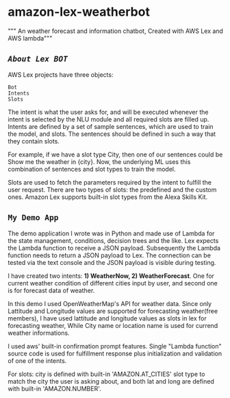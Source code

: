 # amazon-lex-weatherbot
""" An weather forecast and information chatbot, Created with AWS Lex and AWS lambda"""

## **_`About Lex BOT`_**

   AWS Lex projects have three objects:
    
    Bot
    Intents
    Slots
    
 The intent is what the user asks for, and will be executed whenever the intent is selected by the NLU module and all required slots are filled up. Intents are defined by a set of sample sentences, which are used to train the model, and slots. The sentences should be defined in such a way that they contain slots.

For example, if we have a slot type City, then one of our sentences could be Show me the weather in {city}. Now, the underlying ML uses this combination of sentences and slot types to train the model.

Slots are used to fetch the parameters required by the intent to fulfill the user request. There are two types of slots: the predefined and the custom ones. Amazon Lex supports built-in slot types from the Alexa Skills Kit.


## **`My Demo App`**

 The demo application I wrote was in Python and made use of Lambda for the state management, conditions, decision trees and the like. Lex expects the Lambda function to receive a JSON payload. Subsequently the Lambda function needs to return a JSON payload to Lex. The connection can be tested via the text console and the JSON payload is visible during testing.
 
 I have created two intents: **1) WeatherNow, 2) WeatherForecast**.
 One for current weather condition of different cities input by user, and second one is for forecast data of weather. 
 
 In this demo I used OpenWeatherMap's API for weather data. Since only Lattitude and Longitude values are supported for forecasting weather(free members), I have used lattitude and longitude values as slots in lex for forecasting weather, While City name or location name is used for currend  weather informations.
 
 I used aws' built-in confirmation prompt features. Single "Lambda function" source code is used for fulfillment response plus initialization and validation of one of the intents.
 
 
 For slots: city is defined with built-in 'AMAZON.AT_CITIES' slot type to match the city the user is asking about, and both lat and long are defined with built-in 'AMAZON.NUMBER'.
 
 
 
 
 